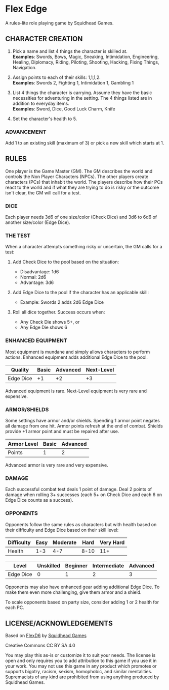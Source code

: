 # Flex Edge
A rules-lite role playing game by Squidhead Games.

## CHARACTER CREATION
1. Pick a name and list 4 things the character is skilled at.  
   **Examples**: Swords, Bows, Magic, Sneaking, Intimidation,
   Engineering, Healing, Diplomacy, Riding, Piloting, Shooting,
   Hacking, Fixing Things, Navigation.

3. Assign points to each of their skills: 1,1,1,2.  
   **Examples**: Swords 2, Fighting 1, Intimidation 1, Gambling 1

4. List 4 things the character is carrying. Assume they have the basic
   necessities for adventuring in the setting. The 4 things listed are
   in addition to everyday items.  
   **Examples**: Sword, Dice, Good Luck Charm, Knife

6. Set the character's health to 5.

### ADVANCEMENT
Add 1 to an existing skill (maximum of 3) or pick a new skill which 
starts at 1.

## RULES
One player is the Game Master (GM). The GM describes the world and controls 
the Non Player Characters (NPCs). The other players create characters (PCs) 
that inhabit the world. The players describe how their PCs react to the world 
and if what they are trying to do is risky or the outcome isn't clear, the GM 
will call for a test.

### DICE
Each player needs 3d6 of one size/color (Check Dice) and 3d6 to 6d6 of another 
size/color (Edge Dice).

### THE TEST
When a character attempts something risky or uncertain, the GM calls for a 
test:

1. Add Check Dice to the pool based on the situation:
   - Disadvantage: 1d6
   - Normal: 2d6
   - Advantage: 3d6

2. Add Edge Dice to the pool if the character has an applicable skill:
   - Example: Swords 2 adds 2d6 Edge Dice

3. Roll all dice together. Success occurs when:
   - Any Check Die shows 5+, or
   - Any Edge Die shows 6

### ENHANCED EQUIPMENT
Most equipment is mundane and simply allows characters to perform actions. Enhanced 
equipment adds additional Edge Dice to the pool.

| Quality    | Basic | Advanced | Next-Level |
|------------|-------|----------|------------|
| Edge Dice  | +1    | +2       | +3         |

Advanced equipment is rare. Next-Level equipment is very rare and expensive.

### ARMOR/SHIELDS
Some settings have armor and/or shields. Spending 1 armor point negates all damage 
from one hit. Armor points refresh at the end of combat. Shields provide +1 armor 
point and must be repaired after use.

| Armor Level | Basic | Advanced |
|-------------|-------|----------|
| Points      | 1     | 2        |

Advanced armor is very rare and very expensive.

### DAMAGE
Each successful combat test deals 1 point of damage. Deal 2 points of damage when 
rolling 3+ successes (each 5+ on Check Dice and each 6 on Edge Dice counts as a 
success).

### OPPONENTS
Opponents follow the same rules as characters but with health based on their 
difficulty and Edge Dice based on their skill level:

| Difficulty  | Easy      | Moderate  | Hard        | Very Hard |
|-------------|-----------|-----------|-------------|-----------|
| Health      | 1-3       | 4-7       | 8-10        | 11+       |

| Level       | Unskilled | Beginner  | Intermediate| Advanced  |
|-------------|-----------|-----------|-------------|-----------|
| Edge Dice   | 0         | 1         | 2           | 3         |

Opponents may also have enhanced gear adding additional Edge Dice. To make them
even more challenging, give them armor and a shield.

To scale opponents based on party size, consider adding 1 or 2 health for each PC.

## LICENSE/ACKNOWLEDGEMENTS
Based on [FlexD6](https://squidhead-games.itch.io/flexd6) by [Squidhead Games](https://squidhead-games.itch.io)

Creative Commons CC BY SA 4.0

You may play this as-is or customize it to suit your needs. The license is open and 
only requires you to add attribution to this game if you use it in your work. You may 
not use this game in any product which promotes or supports bigotry, racism, sexism, 
homophobic, and similar mentalities. Supremacists of any kind are prohibited from using 
anything produced by Squidhead Games.
